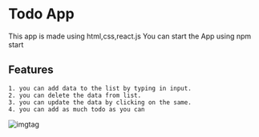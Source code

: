 
# Todo App
This app is made using html,css,react.js
You can start the App using npm start

## Features
```
1. you can add data to the list by typing in input.
2. you can delete the data from list.
3. you can update the data by clicking on the same.
4. you can add as much todo as you can
```



   ![imgtag](https://i.imgur.com/a408HBN.png)

